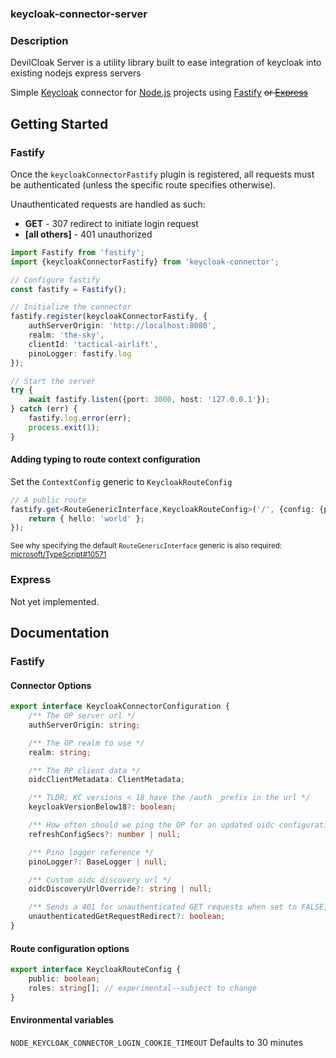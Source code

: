 ### keycloak-connector-server

### Description
DevilCloak Server is a utility library built to ease integration of keycloak into existing nodejs express servers

Simple [Keycloak](https://keycloak.org/) connector for [Node.js](https://nodejs.org/) projects using [Fastify](https://www.fastify.io/) ~~or [Express](https://expressjs.com/)~~

## Getting Started
### Fastify
Once the `keycloakConnectorFastify` plugin is registered, all requests must be authenticated (unless the specific route specifies otherwise).

Unauthenticated requests are handled as such:
* **GET** - 307 redirect to initiate login request
* **[all others]** - 401 unauthorized

```typescript
import Fastify from 'fastify';
import {keycloakConnectorFastify} from 'keycloak-connector';

// Configure fastify
const fastify = Fastify();

// Initialize the connector
fastify.register(keycloakConnectorFastify, {
    authServerOrigin: 'http://localhost:8080',
    realm: 'the-sky',
    clientId: 'tactical-airlift',
    pinoLogger: fastify.log
});

// Start the server
try {
    await fastify.listen({port: 3000, host: '127.0.0.1'});
} catch (err) {
    fastify.log.error(err);
    process.exit(1);
}
```

#### Adding typing to route context configuration

Set the `ContextConfig` generic to `KeycloakRouteConfig`

```typescript
// A public route
fastify.get<RouteGenericInterface,KeycloakRouteConfig>('/', {config: {public: true}}, async (request, reply) => {
    return { hello: 'world' };
});
```

<sub>See why specifying the default `RouteGenericInterface` generic is also required: [microsoft/TypeScript#10571](https://github.com/microsoft/TypeScript/issues/10571)</sub>

### Express

Not yet implemented.

## Documentation

### Fastify
#### Connector Options
```typescript
export interface KeycloakConnectorConfiguration {
    /** The OP server url */
    authServerOrigin: string;

    /** The OP realm to use */
    realm: string;

    /** The RP client data */
    oidcClientMetadata: ClientMetadata;

    /** TLDR; KC versions < 18 have the /auth _prefix in the url */
    keycloakVersionBelow18?: boolean;

    /** How often should we ping the OP for an updated oidc configuration */
    refreshConfigSecs?: number | null;

    /** Pino logger reference */
    pinoLogger?: BaseLogger | null;

    /** Custom oidc discovery url */
    oidcDiscoveryUrlOverride?: string | null;

    /** Sends a 401 for unauthenticated GET requests when set to FALSE, otherwise sends a redirect */
    unauthenticatedGetRequestRedirect?: boolean;
}
```

#### Route configuration options
```typescript
export interface KeycloakRouteConfig {
    public: boolean;
    roles: string[]; // experimental--subject to change
}
```

#### Environmental variables
`NODE_KEYCLOAK_CONNECTOR_LOGIN_COOKIE_TIMEOUT` Defaults to 30 minutes